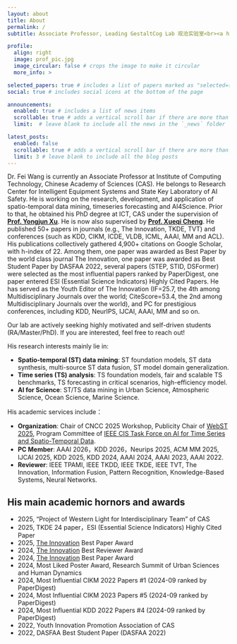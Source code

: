 ```yaml
---
layout: about
title: About
permalink: /
subtitle: Associate Professor, Leading GestaltCog Lab 观沧实验室<br><a href="https://www.ict.ac.cn/">Institute of Computing Technology, Chinese Academy of Sciences</a>.

profile:
  align: right
  image: prof_pic.jpg
  image_circular: false # crops the image to make it circular
  more_info: >

selected_papers: true # includes a list of papers marked as "selected={true}"
social: true # includes social icons at the bottom of the page

announcements:
  enabled: true # includes a list of news items
  scrollable: true # adds a vertical scroll bar if there are more than 3 news items
  limit:  # leave blank to include all the news in the `_news` folder

latest_posts:
  enabled: false
  scrollable: true # adds a vertical scroll bar if there are more than 3 new posts items
  limit: 3 # leave blank to include all the blog posts
---
```


Dr. Fei Wang is currently an Associate Professor at Institute of Computing Technology, Chinese Academy of Sciences (CAS). He belongs to Research Center for Intelligent Equipment Systems and State Key Laboratory of AI Safety. He is working on the research, development, and application of spatio-temporal data mining, timeseries forecasting and AI4Science. Prior to that, he obtained his PhD degree at ICT, CAS under the supervision of [**Prof. Yongjun Xu**](https://scholar.google.com/citations?user=l34KxTYAAAAJ&hl=zh-CN). He is now also supervised by [**Prof. Xueqi Cheng**](https://scholar.google.com.hk/citations?user=hY8aLqAAAAAJ&hl=zh-CN). He published 50+ papers in journals (e.g., The Innovation, TKDE, TVT) and conferences (such as KDD, CIKM, ICDE, VLDB, ICML, AAAI, MM and ACL). His publications collectively gathered 4,900+ citations on Google Scholar, with h-index of 22. Among them, one paper was awarded as Best Paper by the world class journal The Innovation, one paper was awarded as Best Student Paper by DASFAA 2022, several papers (STEP, STID, DSFormer) were selected as the most influential papers ranked by PaperDigest, one paper entered ESI (Essential Science Indicators) Highly Cited Papers. He has served as the Youth Editor of The Innovation (IF=25.7, the 4th among Multidisciplinary Journals over the world; CiteScore=53.4, the 2nd among Multidisciplinary Journals over the world), and PC for prestigious conferences, including KDD, NeurIPS, IJCAI, AAAI, MM and so on.

Our lab are actively seeking highly motivated and self-driven students (RA/Master/PhD). If you are interested, feel free to reach out!

His research interests mainly lie in:
* **Spatio-temporal (ST) data mining**: ST foundation models, ST data synthesis, multi-source ST data fusion, ST model domain generalization.
* **Time series (TS) analysis**: TS foundation models, fair and scalable TS benchmarks, TS forecasting in critical scenarios, high-efficiency model.
* **AI for Science**: ST/TS data mining in Urban Science, Atmospheric Science, Ocean Science, Marine Science. 

His academic services include：
* **Organization**: Chair of CNCC 2025 Workshop, Publicity Chair of [WebST 2025](https://webst2025.netlify.app/organizer), Program Committee of [IEEE CIS Task Force on AI for Time Series and Spatio-Temporal Data](https://cis.taskforce.ieee.org/ai4tst/).
* **PC Member**: AAAI 2026，KDD 2026，Neurips 2025, ACM MM 2025, IJCAI 2025, KDD 2025, KDD 2024, AAAI 2024, AAAI 2023, AAAI 2022.
* **Reviewer**: IEEE TPAMI, IEEE TKDD, IEEE TKDE, IEEE TVT, The Innovation, Information Fusion, Pattern Recognition, Knowledge-Based Systems, Neural Networks.

His main academic hornors and awards
------
* 2025, “Project of Western Light for Interdisciplinary Team” of CAS
* 2025, TKDE 24 paper，ESI (Essential Science Indicators) Highly Cited Paper 
* 2025, [The Innovation](https://www.cell.com/the-innovation/home) Best Paper Award
* 2024, [The Innovation](https://www.cell.com/the-innovation/home) Best Reviewer Award
* 2024, [The Innovation](https://www.cell.com/the-innovation/home) Best Paper Award
* 2024, Most Liked Poster Award, Research Summit of Urban Sciences and Human Dynamics
* 2024, Most Influential CIKM 2022 Papers #1 (2024-09 ranked by PaperDigest)
* 2024, Most Influential CIKM 2023 Papers #5 (2024-09 ranked by PaperDigest)
* 2024, Most Influential KDD 2022 Papers #4 (2024-09 ranked by PaperDigest)
* 2022, Youth Innovation Promotion Association of CAS
* 2022, DASFAA Best Student Paper (DASFAA 2022)

